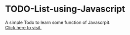 # TODO-List-using-Javascript
 A simple Todo to learn some function of Javascrpit. <br>
 <a href="https://aniketttt.github.io/TODO-List-using-Javascript/"> Click here to visit.
